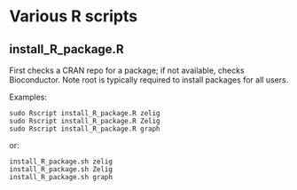 # Various R scripts

## install_R_package.R

First checks a CRAN repo for a package; if not available, checks Bioconductor. Note root is typically required to install packages for all users.

Examples:
```
sudo Rscript install_R_package.R zelig
sudo Rscript install_R_package.R Zelig
sudo Rscript install_R_package.R graph
```
or:
```
install_R_package.sh zelig
install_R_package.sh Zelig
install_R_package.sh graph
```
